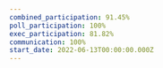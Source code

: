 ```yaml
---
combined_participation: 91.45%
poll_participation: 100%
exec_participation: 81.82%
communication: 100%
start_date: 2022-06-13T00:00:00.000Z
---
```

